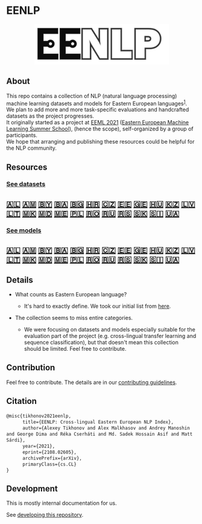 # EENLP

<p align="center">
    <img width="357" src="docs/images/EENLP-logo.png">
</p>

## About

This repo contains a collection of NLP (natural language processing) machine learning datasets and models for Eastern
European languages<sup>[1](#footnote-1)</sup>. We plan to add more and more task-specific evaluations and handcrafted
datasets as the project progresses.  
It originally started as a project at [EEML 2021](https://www.eeml.eu/previous-editions)
([Eastern European Machine Learning Summer School](https://www.eeml.eu)), (hence the scope), self-organized by a group
of participants.  
We hope that arranging and publishing these resources could be helpful for the NLP community.

## Resources

### [See datasets](docs/datasets.md)

## <a title='Albanian' href='docs/datasets.md#albania-albanian'>:albania:</a> <a title='Armenian' href='docs/datasets.md#armenia-armenian'>:armenia:</a> <a title='Belarusian' href='docs/datasets.md#belarus-belarusian'>:belarus:</a> <a title='Bosnian' href='docs/datasets.md#bosnia_herzegovina-bosnian'>:bosnia_herzegovina:</a> <a title='Bulgarian' href='docs/datasets.md#bulgaria-bulgarian'>:bulgaria:</a> <a title='Croatian' href='docs/datasets.md#croatia-croatian'>:croatia:</a> <a title='Czech' href='docs/datasets.md#czech_republic-czech'>:czech_republic:</a> <a title='Estonian' href='docs/datasets.md#estonia-estonian'>:estonia:</a> <a title='Georgian' href='docs/datasets.md#georgia-georgian'>:georgia:</a> <a title='Hungarian' href='docs/datasets.md#hungary-hungarian'>:hungary:</a> <a title='Kazakh' href='docs/datasets.md#kazakhstan-kazakh'>:kazakhstan:</a> <a title='Latvian' href='docs/datasets.md#latvia-latvian'>:latvia:</a> <a title='Lithuanian' href='docs/datasets.md#lithuania-lithuanian'>:lithuania:</a> <a title='Macedonian' href='docs/datasets.md#macedonia-macedonian'>:macedonia:</a> <a title='Moldovan' href='docs/datasets.md#moldova-moldovan'>:moldova:</a> <a title='Montenegrin' href='docs/datasets.md#montenegro-montenegrin'>:montenegro:</a> <a title='Polish' href='docs/datasets.md#poland-polish'>:poland:</a> <a title='Romanian' href='docs/datasets.md#romania-romanian'>:romania:</a> <a title='Russian' href='docs/datasets.md#ru-russian'>:ru:</a> <a title='Serbian' href='docs/datasets.md#serbia-serbian'>:serbia:</a> <a title='Slovakian' href='docs/datasets.md#slovakia-slovakian'>:slovakia:</a> <a title='Slovenian' href='docs/datasets.md#slovenia-slovenian'>:slovenia:</a> <a title='Ukrainian' href='docs/datasets.md#ukraine-ukrainian'>:ukraine:</a>

### [See models](docs/models.md)

## <a title='Albanian' href='docs/models.md#albania-albanian'>:albania:</a> <a title='Armenian' href='docs/models.md#armenia-armenian'>:armenia:</a> <a title='Belarusian' href='docs/models.md#belarus-belarusian'>:belarus:</a> <a title='Bosnian' href='docs/models.md#bosnia_herzegovina-bosnian'>:bosnia_herzegovina:</a> <a title='Bulgarian' href='docs/models.md#bulgaria-bulgarian'>:bulgaria:</a> <a title='Croatian' href='docs/models.md#croatia-croatian'>:croatia:</a> <a title='Czech' href='docs/models.md#czech_republic-czech'>:czech_republic:</a> <a title='Estonian' href='docs/models.md#estonia-estonian'>:estonia:</a> <a title='Georgian' href='docs/models.md#georgia-georgian'>:georgia:</a> <a title='Hungarian' href='docs/models.md#hungary-hungarian'>:hungary:</a> <a title='Kazakh' href='docs/models.md#kazakhstan-kazakh'>:kazakhstan:</a> <a title='Latvian' href='docs/models.md#latvia-latvian'>:latvia:</a> <a title='Lithuanian' href='docs/models.md#lithuania-lithuanian'>:lithuania:</a> <a title='Macedonian' href='docs/models.md#macedonia-macedonian'>:macedonia:</a> <a title='Moldovan' href='docs/models.md#moldova-moldovan'>:moldova:</a> <a title='Montenegrin' href='docs/models.md#montenegro-montenegrin'>:montenegro:</a> <a title='Polish' href='docs/models.md#poland-polish'>:poland:</a> <a title='Romanian' href='docs/models.md#romania-romanian'>:romania:</a> <a title='Russian' href='docs/models.md#ru-russian'>:ru:</a> <a title='Serbian' href='docs/models.md#serbia-serbian'>:serbia:</a> <a title='Slovakian' href='docs/models.md#slovakia-slovakian'>:slovakia:</a> <a title='Slovenian' href='docs/models.md#slovenia-slovenian'>:slovenia:</a> <a title='Ukrainian' href='docs/models.md#ukraine-ukrainian'>:ukraine:</a>

## Details

- <span id="footnote-1"></span>What counts as Eastern European language?
    - It's hard to exactly define. We took our initial list
      from [here](https://www.languagescientific.com/translation-and-localization-of-eastern-european-languages/).

- The collection seems to miss entire categories.
    - We were focusing on datasets and models especially suitable for the evaluation part of the project (e.g.
      cross-lingual transfer learning and sequence classification), but that doesn't mean this collection should be
      limited. Feel free to contribute.

## Contribution

Feel free to contribute. The details are in our [contributing guidelines](CONTRIBUTING.md).

## Citation

```
@misc{tikhonov2021eenlp,
      title={EENLP: Cross-lingual Eastern European NLP Index}, 
      author={Alexey Tikhonov and Alex Malkhasov and Andrey Manoshin and George Dima and Réka Cserháti and Md. Sadek Hossain Asif and Matt Sárdi},
      year={2021},
      eprint={2108.02605},
      archivePrefix={arXiv},
      primaryClass={cs.CL}
}
```

## Development

This is mostly internal documentation for us.

See [developing this repository](docs/developer.md).
